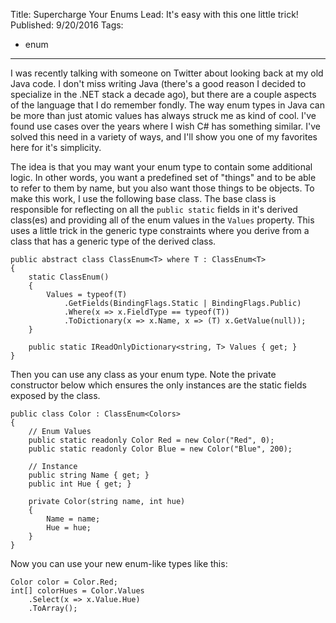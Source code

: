 Title: Supercharge Your Enums
Lead: It's easy with this one little trick!
Published: 9/20/2016
Tags:
  - enum
---
I was recently talking with someone on Twitter about looking back at my old Java code. I don't miss writing Java (there's a good reason I decided to specialize in the .NET stack a decade ago), but there are a couple aspects of the language that I do remember fondly. The way enum types in Java can be more than just atomic values has always struck me as kind of cool. I've found use cases over the years where I wish C# has something similar. I've solved this need in a variety of ways, and I'll show you one of my favorites here for it's simplicity.

The idea is that you may want your enum type to contain some additional logic. In other words, you want a predefined set of "things" and to be able to refer to them by name, but you also want those things to be objects. To make this work, I use the following base class. The base class is responsible for reflecting on all the `public static` fields in it's derived class(es) and providing all of the enum values in the `Values` property. This uses a little trick in the generic type constraints where you derive from a class that has a generic type of the derived class.

```
public abstract class ClassEnum<T> where T : ClassEnum<T>
{
    static ClassEnum()
    {
        Values = typeof(T)
            .GetFields(BindingFlags.Static | BindingFlags.Public)
            .Where(x => x.FieldType == typeof(T))
            .ToDictionary(x => x.Name, x => (T) x.GetValue(null));
    }

    public static IReadOnlyDictionary<string, T> Values { get; }
}
```

Then you can use any class as your enum type. Note the private constructor below which ensures the only instances are the static fields exposed by the class.

```
public class Color : ClassEnum<Colors>
{
    // Enum Values
    public static readonly Color Red = new Color("Red", 0);
    public static readonly Color Blue = new Color("Blue", 200);

    // Instance
    public string Name { get; }
    public int Hue { get; }

    private Color(string name, int hue)
    {
        Name = name;
        Hue = hue;
    }
}
```

Now you can use your new enum-like types like this:

```
Color color = Color.Red;
int[] colorHues = Color.Values
    .Select(x => x.Value.Hue)
    .ToArray();
```